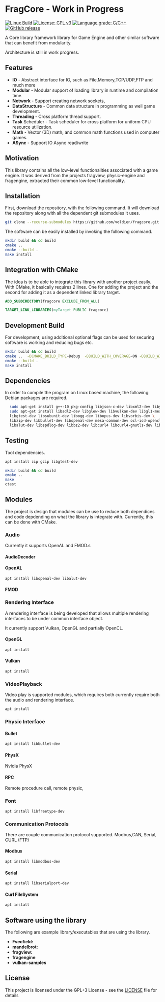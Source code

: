 # FragCore - Work in Progress
[![Linux Build](https://github.com/voldien/fragcore/actions/workflows/linux-build.yml/badge.svg)](https://github.com/voldien/fragcore/actions/workflows/linux-build.yml)
[![License: GPL v3](https://img.shields.io/badge/License-GPLv3-blue.svg)](https://www.gnu.org/licenses/gpl-3.0)
[![Language grade: C/C++](https://img.shields.io/lgtm/grade/cpp/g/voldien/fragcore.svg?logo=lgtm&logoWidth=18)](https://lgtm.com/projects/g/voldien/fragcore/context:cpp)
[![GitHub release](https://img.shields.io/github/release/voldien/fragcore.svg)](https://github.com/voldien/fragcore/releases)

A Core library framework library for Game Engine and other similar software that can benefit from modularity.

Architecture is still in work progress.

## Features

* **IO** - Abstract interface for IO, such as File,Memory,TCP/UDP,FTP and much more
* **Modular** - Modular support of loading library in runtime and compilation time.
* **Network** - Support creating network sockets,
* **DataStructure** - Common data structure in programming as well game development.
* **Threading** - Cross platform thread support.
* **Task** Scheduler - Task scheduler for cross platform for uniform CPU resource utilization.
* **Math** - Vector (3D) math, and common math functions used in computer games.
* **ASync** - Support IO Async read/write

## Motivation

This library contains all the low-level functionalities associated with a game engine. It was derived from the projects fragview, physic-engine and fragengine, extracted their common low-level functionality.

## Installation

First, download the repository, with the following command. It will download the repository along with all the dependent git submodules it uses.

```bash
git clone --recurse-submodules https://github.com/voldien/fragcore.git
```

The software can be easily installed by invoking the following command.

```bash
mkdir build && cd build
cmake ..
cmake --build .
make install
```

## Integration with CMake

The idea is to be able to integrate this library with another project easily. With CMake, it basically requires 2 lines. One for adding the project and the second for adding it as a dependent linked library target.

```cmake
ADD_SUBDIRECTORY(fragcore EXCLUDE_FROM_ALL)
```

```cmake
TARGET_LINK_LIBRARIES(myTarget PUBLIC fragcore)
```

## Development Build

For development, using additional optional flags can be used for securing software is working and reducing bugs etc.

```bash
mkdir build && cd build
cmake ..  -DCMAKE_BUILD_TYPE=Debug  -DBUILD_WITH_COVERAGE=ON -DBUILD_WITH_TEST=ON -DBUILD_WITH_UBSAN=ON -DBUILD_WITH_ASAN=ON 
cmake --build .
make install
```

## Dependencies

In order to compile the program on Linux based machine, the following Debian packages are required.

```bash
  sudo apt-get install g++-10 pkg-config libjson-c-dev libxml2-dev libyaml-dev libsdl2-dev libfreeimage-dev libssl-dev
  sudo apt-get install libsdl2-dev libglew-dev libvulkan-dev libgl1-mesa-dev opencl-headers \
  libgtest-dev libsubunit-dev libogg-dev libopus-dev libvorbis-dev \
  libzip-dev libbullet-dev libopenal-dev mesa-common-dev ocl-icd-opencl-dev libnoise-dev libvdpau-dev \
  libalut-dev libspdlog-dev libbz2-dev libcurl4 libcurl4-gnutls-dev libfmt-dev binutils-dev libeigen3-dev
```

## Testing

Tool dependencies.

```bash
apt install zip gzip libgtest-dev 
```

```bash
mkdir build && cd build
cmake ..
make 
ctest
```


## Modules

The project is design that modules can be use to reduce both dependices and code depdending on what the library is integrate with. Currently, this can be done with CMake.


### Audio

Currently it supports OpenAL and FMOD.s

#### AudioDecoder

#### OpenAL

```bash
apt install libopenal-dev libalut-dev
```

#### FMOD

### Rendering Interface

A rendering interface is being developed that allows multiple rendering interfaces to be under common interface object.

It currently support Vulkan, OpenGL and partially OpenCL.

#### OpenGL

```bash
apt install 
```

#### Vulkan

```bash
apt install 
```

### VideoPlayback

Video play is supported modules, which requires both currently require both the audio and rendering interface.

```bash
apt install 
```

### Physic Interface

#### Bullet

```bash
apt install libbullet-dev
```

#### PhysX

Nvidia PhysX

#### RPC

Remote procedure call, remote physic,

### Font

```bash
apt install libfreetype-dev 
```

### Communication Protocols

There are couple communication protocol supported. Modbus,CAN, Serial, CURL (FTP)

#### Modbus

```bash
apt install libmodbus-dev
```

#### Serial

```bash
apt install libserialport-dev 
```

#### Curl FileSystem

```bash
apt install 
```




## Software using the library

The following are example library/executables that are using the library.

* **Fvecfield:** []()
* **mandelbrot:** []()
* **fragview:** []()
* **fragengine** []()
* **vulkan-samples** []()

## License

This project is licensed under the GPL+3 License - see the [LICENSE](LICENSE) file for details
